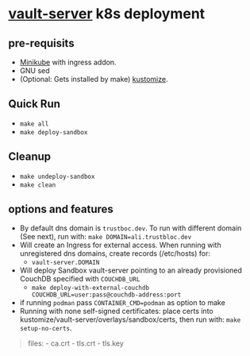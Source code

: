 # [vault-server](https://github.com/trustbloc/edge-service/tree/main/cmd/vault-server) k8s deployment #


## pre-requisits
* [Minikube](https://minikube.sigs.k8s.io/docs/start/) with ingress addon.
* GNU sed
* (Optional: Gets installed by make) [kustomize](https://kubectl.docs.kubernetes.io/installation/kustomize/).

## Quick Run
* `make all`
* `make deploy-sandbox`

## Cleanup
* `make undeploy-sandbox`
* `make clean`

## options and features
* By default dns domain is `trustboc.dev`. To run with different domain (See next), run with: `make DOMAIN=ali.trustbloc.dev`
* Will create an Ingress for external access. When running with unregistered dns domains, create records (/etc/hosts) for:
	- `vault-server.DOMAIN`
* Will deploy Sandbox vault-server pointing to an already provisioned CouchDB specified with `COUCHDB_URL`
	- `make deploy-with-external-couchdb COUCHDB_URL=user:pass@couchdb-address:port`
* if running `podman` pass `CONTAINER_CMD=podman` as option to make
* Running with none self-signed certificates: place certs into kustomize/vault-server/overlays/sandbox/certs, then run with: `make setup-no-certs`.
>files:
	- ca.crt
	- tls.crt
	- tls.key
